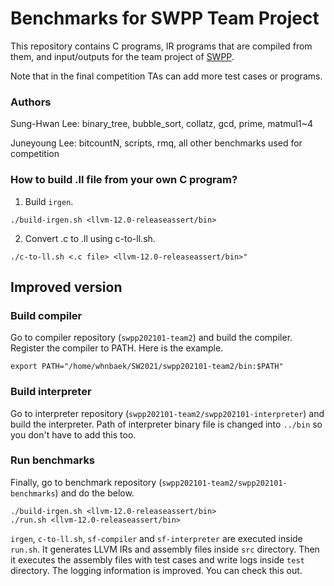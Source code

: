 # Benchmarks for SWPP Team Project

This repository contains C programs, IR programs that are compiled from them, and input/outputs
for the team project of [SWPP](https://github.com/snu-sf-class/swpp202101).

Note that in the final competition TAs can add more test cases or programs.

### Authors

Sung-Hwan Lee: binary_tree, bubble_sort, collatz, gcd, prime, matmul1~4

Juneyoung Lee: bitcountN, scripts, rmq, all other benchmarks used for competition

### How to build .ll file from your own C program?

1. Build `irgen`.

```
./build-irgen.sh <llvm-12.0-releaseassert/bin>
```

2. Convert .c to .ll using c-to-ll.sh.
  
```
./c-to-ll.sh <.c file> <llvm-12.0-releaseassert/bin>"
```

## Improved version
### Build compiler
Go to compiler repository (`swpp202101-team2`) and build the compiler.
Register the compiler to PATH. Here is the example.
```
export PATH="/home/whnbaek/SW2021/swpp202101-team2/bin:$PATH"
```

### Build interpreter
Go to interpreter repository (`swpp202101-team2/swpp202101-interpreter`) and build the interpreter. Path of interpreter binary file is changed into `../bin` so you don't have to add this too.

### Run benchmarks
Finally, go to benchmark repository (`swpp202101-team2/swpp202101-benchmarks`) and do the below.
```
./build-irgen.sh <llvm-12.0-releaseassert/bin>
./run.sh <llvm-12.0-releaseassert/bin>
```
`irgen`, `c-to-ll.sh`, `sf-compiler` and `sf-interpreter` are executed inside `run.sh`. It generates LLVM IRs and assembly files inside `src` directory. Then it executes the assembly files with test cases and write logs inside `test` directory. The logging information is improved. You can check this out.
